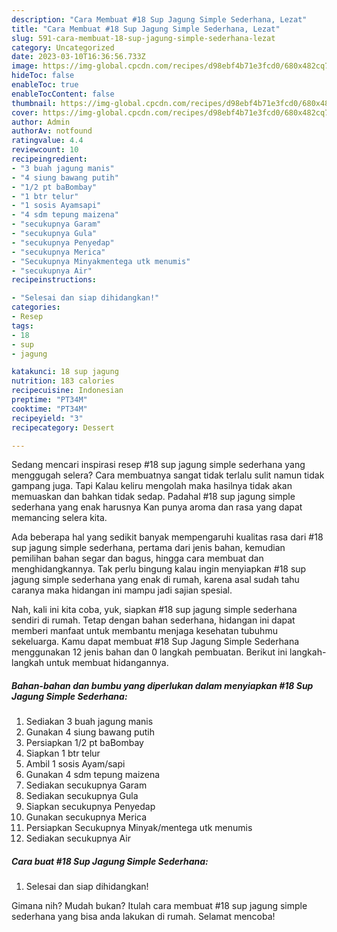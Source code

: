 ```yaml
---
description: "Cara Membuat #18 Sup Jagung Simple Sederhana, Lezat"
title: "Cara Membuat #18 Sup Jagung Simple Sederhana, Lezat"
slug: 591-cara-membuat-18-sup-jagung-simple-sederhana-lezat
category: Uncategorized
date: 2023-03-10T16:36:56.733Z
image: https://img-global.cpcdn.com/recipes/d98ebf4b71e3fcd0/680x482cq70/18-sup-jagung-simple-sederhana-foto-resep-utama.jpg
hideToc: false
enableToc: true
enableTocContent: false
thumbnail: https://img-global.cpcdn.com/recipes/d98ebf4b71e3fcd0/680x482cq70/18-sup-jagung-simple-sederhana-foto-resep-utama.jpg
cover: https://img-global.cpcdn.com/recipes/d98ebf4b71e3fcd0/680x482cq70/18-sup-jagung-simple-sederhana-foto-resep-utama.jpg
author: Admin
authorAv: notfound
ratingvalue: 4.4
reviewcount: 10
recipeingredient:
- "3 buah jagung manis"
- "4 siung bawang putih"
- "1/2 pt baBombay"
- "1 btr telur"
- "1 sosis Ayamsapi"
- "4 sdm tepung maizena"
- "secukupnya Garam"
- "secukupnya Gula"
- "secukupnya Penyedap"
- "secukupnya Merica"
- "Secukupnya Minyakmentega utk menumis"
- "secukupnya Air"
recipeinstructions:

- "Selesai dan siap dihidangkan!"
categories:
- Resep
tags:
- 18
- sup
- jagung

katakunci: 18 sup jagung 
nutrition: 183 calories
recipecuisine: Indonesian
preptime: "PT34M"
cooktime: "PT34M"
recipeyield: "3"
recipecategory: Dessert

---
```



Sedang mencari inspirasi resep #18 sup jagung simple sederhana yang menggugah selera? Cara membuatnya sangat tidak terlalu sulit namun tidak gampang juga. Tapi Kalau keliru mengolah maka hasilnya tidak akan memuaskan dan bahkan tidak sedap. Padahal #18 sup jagung simple sederhana yang enak harusnya Kan punya aroma dan rasa yang dapat memancing selera kita.


Ada beberapa hal yang sedikit banyak mempengaruhi kualitas rasa dari #18 sup jagung simple sederhana, pertama dari jenis bahan, kemudian pemilihan bahan segar dan bagus, hingga cara membuat dan menghidangkannya. Tak perlu bingung kalau ingin menyiapkan #18 sup jagung simple sederhana yang enak di rumah, karena asal sudah tahu caranya maka hidangan ini mampu jadi sajian spesial.




Nah, kali ini kita coba, yuk, siapkan #18 sup jagung simple sederhana sendiri di rumah. Tetap dengan bahan sederhana, hidangan ini dapat memberi manfaat untuk membantu menjaga kesehatan tubuhmu sekeluarga. Kamu dapat membuat #18 Sup Jagung Simple Sederhana menggunakan 12 jenis bahan dan 0 langkah pembuatan. Berikut ini langkah-langkah untuk membuat hidangannya.

<!--inarticleads1-->

##### Bahan-bahan dan bumbu yang diperlukan dalam menyiapkan #18 Sup Jagung Simple Sederhana:

1. Sediakan 3 buah jagung manis
1. Gunakan 4 siung bawang putih
1. Persiapkan 1/2 pt baBombay
1. Siapkan 1 btr telur
1. Ambil 1 sosis Ayam/sapi
1. Gunakan 4 sdm tepung maizena
1. Sediakan secukupnya Garam
1. Sediakan secukupnya Gula
1. Siapkan secukupnya Penyedap
1. Gunakan secukupnya Merica
1. Persiapkan Secukupnya Minyak/mentega utk menumis
1. Sediakan secukupnya Air




<!--inarticleads2-->

##### Cara buat #18 Sup Jagung Simple Sederhana:


1. Selesai dan siap dihidangkan!



Gimana nih? Mudah bukan? Itulah cara membuat #18 sup jagung simple sederhana yang bisa anda lakukan di rumah. Selamat mencoba!
